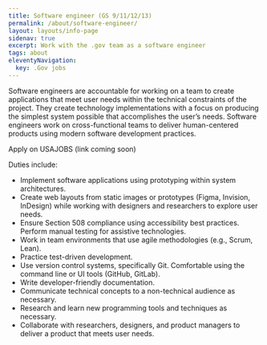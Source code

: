 ```yaml
---
title: Software engineer (GS 9/11/12/13)
permalink: /about/software-engineer/
layout: layouts/info-page
sidenav: true
excerpt: Work with the .gov team as a software engineer
tags: about
eleventyNavigation:
  key: .Gov jobs
---
```

  
Software engineers are accountable for working on a team to create applications that meet user needs within the technical constraints of the project. They create technology implementations with a focus on producing the simplest system possible that accomplishes the user’s needs. Software engineers work on cross-functional teams to deliver human-centered products using modern software development practices.

Apply on USAJOBS (link coming soon)

Duties include:
- Implement software applications using prototyping within system architectures.
- Create web layouts from static images or prototypes (Figma, Invision, InDesign) while working with designers and researchers to explore user needs.
- Ensure Section 508 compliance using accessibility best practices. Perform manual testing for assistive technologies.
- Work in team environments that use agile methodologies (e.g., Scrum, Lean).
- Practice test-driven development.
- Use version control systems, specifically Git. Comfortable using the command line or UI tools (GitHub, GitLab).
- Write developer-friendly documentation.
- Communicate technical concepts to a non-technical audience as necessary.
- Research and learn new programming tools and techniques as necessary.
- Collaborate with researchers, designers, and product managers to deliver a product that meets user needs.
